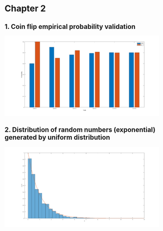 # Chapter 2
## 1. Coin flip empirical probability validation
![](./assets/coin_flip_prob.png)

## 2. Distribution of random numbers (exponential) generated by uniform distribution
![](./assets/random_numbers.png)
